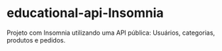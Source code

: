# educational-api-Insomnia
Projeto com Insomnia utilizando uma API pública: Usuários, categorias, produtos e pedidos.
